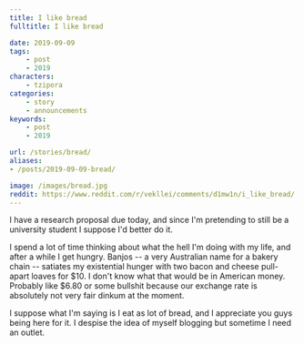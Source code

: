 ```yaml
---
title: I like bread
fulltitle: I like bread

date: 2019-09-09
tags:
    - post
    - 2019
characters:
    - tzipora
categories:
    - story
    - announcements
keywords:
    - post
    - 2019

url: /stories/bread/
aliases:
- /posts/2019-09-09-bread/

image: /images/bread.jpg
reddit: https://www.reddit.com/r/vekllei/comments/d1mw1n/i_like_bread/
---
```

I have a research proposal due today, and since I'm pretending to still be a university student I suppose I'd better do it.

I spend a lot of time thinking about what the hell I'm doing with my life, and after a while I get hungry. Banjos -- a very Australian name for a bakery chain -- satiates my existential hunger with two bacon and cheese pull-apart loaves for $10. I don't know what that would be in American money. Probably like $6.80 or some bullshit because our exchange rate is absolutely not very fair dinkum at the moment.

I suppose what I'm saying is I eat as lot of bread, and I appreciate you guys being here for it. I despise the idea of myself blogging but sometime I need an outlet.
